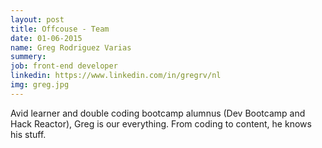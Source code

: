 ```yaml
---
layout: post
title: Offcouse - Team
date: 01-06-2015
name: Greg Rodriguez Varias
summery:
job: front-end developer
linkedin: https://www.linkedin.com/in/gregrv/nl
img: greg.jpg
---
```

Avid learner and double coding bootcamp alumnus (Dev Bootcamp and Hack Reactor), Greg is our everything. From coding to content, he knows his stuff.
